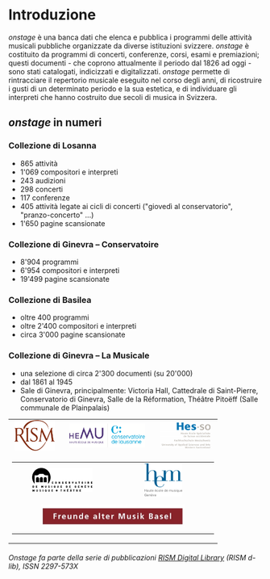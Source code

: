 # Introduzione

_onstage_ è una banca dati che elenca e pubblica i programmi delle attività musicali pubbliche organizzate da diverse istituzioni svizzere. _onstage_ è costituito da programmi di concerti, conferenze, corsi, esami e premiazioni; questi documenti - che coprono attualmente il periodo dal 1826 ad oggi - sono stati catalogati, indicizzati e digitalizzati. _onstage_ permette di rintracciare il repertorio musicale eseguito nel corso degli anni, di ricostruire i gusti di un determinato periodo e la sua estetica, e di individuare gli interpreti che hanno costruito due secoli di musica in Svizzera.

## _onstage_ in numeri

### Collezione di Losanna

* 865 attività
* 1'069 compositori e interpreti
* 243 audizioni
* 298 concerti
* 117 conferenze
* 405 attività legate ai cicli di concerti ("giovedì al conservatorio", "pranzo-concerto" ...)
* 1'650 pagine scansionate

### Collezione di Ginevra – Conservatoire

* 8'904 programmi
* 6'954 compositori e interpreti
* 19'499 pagine scansionate

### Collezione di Basilea

* oltre 400 programmi
* oltre 2'400 compositori e interpreti
* circa 3'000 pagine scansionate

### Collezione di Ginevra – La Musicale

* una selezione di circa 2'300 documenti (su 20'000)
* dal 1861 al 1945
* Sale di Ginevra, principalmente: Victoria Hall, Cattedrale di Saint-Pierre, Conservatorio di Ginevra, Salle de la Réformation, Théâtre Pitoëff (Salle communale de Plainpalais)

<!-- Old Onstage logos-->
<div>
	<table border="0" cellspacing="10px" style="margin: 0 auto;text-align:center">
		<tr>
			<td align="center">
				<a href="http://www.rism-ch.org" target="_blank"><img src="https://raw.githubusercontent.com/rism-ch/onstage-texts/master/images/logo-rism.png" width="80px" border="0"></a>
			</td>
			<td align="center">
				<a href="http://www.hemu.ch" target="_blank"><img src="https://raw.githubusercontent.com/rism-ch/onstage-texts/master/images/logo-cdl-hemu.png" width="150px" border="0"></a>
			</td>
			<td align="center">
				<a href="http://www.hes-so.ch" target="_blank"><img src="https://raw.githubusercontent.com/rism-ch/onstage-texts/master/images/logo-hesso-s.png" width="100px" border="0"></a>
			</td>
		</tr>
    <tr>
      <td colspan=3>
        <table width="100%">
          <tr>
      			<td align="center" width="50%">
      				<a href="http://www.cmusge.ch" target="_blank"><img src="https://raw.githubusercontent.com/rism-ch/onstage-texts/master/images/logo-cmusge.png" width="120px" border="0"></a>
      			</td>
      			<td align="center" width="50%">
      				<a href="https://www.hesge.ch/hem" target="_blank"><img src="https://raw.githubusercontent.com/rism-ch/onstage-texts/master/images/logo-hem-ge.png" width="75px" border="0"></a>
      			</td>
          </tr>
          <tr>
            <td align="center" colspan=2 style="padding: 10px">
              <a href="http://famb.ch/" target="_blank"><img src="https://raw.githubusercontent.com/rism-ch/onstage-texts/master/images/famb_logo_pantone.jpg" width="75%"></a>
            </td>
        </table>
      </td>
	</table>
</div>

###### Onstage fa parte della serie di pubblicazioni [RISM Digital Library](http://rism-ch.org/d-lib.html) (RISM d-lib), ISSN 2297-573X
